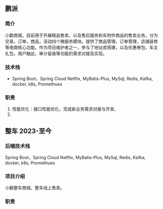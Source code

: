 ## 鹏派

### 简介
小鹏商城，目前用于开展精品售卖、以及售后服务和车附件商品的售卖业务。分为交易，订单，商品，活动四个微服务模块。提供了商品管理，订单管理，店铺装修等电商核心功能。作为项目维护者之一，参与了地址库搭建，以及优惠券包，车主礼包，用户触达，审计留痕等功能的需求对接及实现。

### 技术栈
- Spring Boot，Spring Cloud Netflix, MyBatis-Plus, MySql, Redis, Kafka, docker, k8s, Promethues

### 职责
1. 性能优化：接口性能优化，完成新业务需求对接与开发、
2. 

## 整车 2023-至今
### 后端技术栈
Spring Boot，Spring Cloud Netflix, MyBatis-Plus, MySql, Redis, Kafka, docker, k8s, Promethues

### 项目介绍
小鹏整车商城，整车线上售卖。

### 职责

